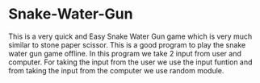 # Snake-Water-Gun
This is a very quick and Easy Snake Water Gun game which is very much similar to stone paper scissor. This is a good program to play the snake water gun game offline.
In this program we take 2 input from user and computer.
For taking the input from the user we use the input funtion and from taking the input from the computer we use random module.
